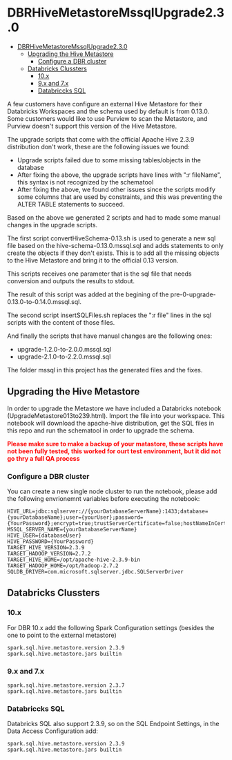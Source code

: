 # DBRHiveMetastoreMssqlUpgrade2.3.0
- [DBRHiveMetastoreMssqlUpgrade2.3.0](#dbrhivemetastoremssqlupgrade230)
  - [Upgrading the Hive Metastore](#upgrading-the-hive-metastore)
    - [Configure a DBR cluster](#configure-a-dbr-cluster)
  - [Databricks Clussters](#databricks-clussters)
    - [10.x](#10x)
    - [9.x and 7.x](#9x-and-7x)
    - [Databriccks SQL](#databriccks-sql)

<!--Auxiliary Scripts to migrate a Databricks external Metastore from version 0.13 to 2.3.0 on Azure SQL-->

A few customers have configure an external Hive Metastore for their Databricks Workspaces and the schema used by default is from 0.13.0. Some customers would like to use Purview to scan the Metastore, and Purview doesn't support this version of the Hive Metastore.

The upgrade scripts that come with the official Apache Hive 2.3.9 distribution don't work, these are the following issues we found:
- Upgrade scripts failed due to some missing tables/objects in the database
- After fixing the above, the upgrade scripts have lines with ":r fileName", this syntax is not recognized by the schematool
- After fixing the above, we found other issues since the scripts modify some columns that are used by constraints, and this was preventing the ALTER TABLE statements to succeed.

Based on the above we generated 2 scripts and had to made some manual changes in the upgrade scripts.

The first script convertHiveSchema-0.13.sh is used to generate a new sql file based on the hive-schema-0.13.0.mssql.sql and adds statements to only create the objects if they don't exists. This is to add all the missing objects to the Hive Metastore and bring it to the official 0.13 version.

This scripts receives one parameter that is the sql file that needs conversion and outputs the results to stdout.

The result of this script was added at the begining of the pre-0-upgrade-0.13.0-to-0.14.0.mssql.sql.

The second script insertSQLFiles.sh replaces the ":r file" lines in the sql scripts with the content of those files. 

And finally the scripts that have manual changes are the following ones:
- upgrade-1.2.0-to-2.0.0.mssql.sql
- upgrade-2.1.0-to-2.2.0.mssql.sql

The folder mssql in this project has the generated files and the fixes.

## Upgrading the Hive Metastore

In order to upgrade the Metastore we have included a Databricks notebook (UpgradeMetastore013to239.html). Import the file into your workspace. This notebook will download the apache-hive distribution, get the SQL files in this repo and run the schematool in order to upgrade the schema.

**<font color="red">Please make sure to make a backup of your matastore, these scripts have not been fully tested, this worked for ourt test environment, but it did not go thry a full QA process</font>**

### Configure a DBR cluster
You can create a new single node cluster to run the notebook, please add the following envrionemnt variables before executing the notebook:

```
HIVE_URL=jdbc:sqlserver://{yourDatabaseServerName}:1433;database={yourDatabaseName};user={yourUser};password={YourPassword};encrypt=true;trustServerCertificate=false;hostNameInCertificate=*.database.windows.net;loginTimeout=30;
MSSQL_SERVER_NAME={yourDatabaseServerName}
HIVE_USER={databaseUser}
HIVE_PASSWORD={YourPassword}
TARGET_HIVE_VERSION=2.3.9
TARGET_HADOOP_VERSION=2.7.2
TARGET_HIVE_HOME=/opt/apache-hive-2.3.9-bin
TARGET_HADOOP_HOME=/opt/hadoop-2.7.2
SQLDB_DRIVER=com.microsoft.sqlserver.jdbc.SQLServerDriver
```

## Databricks Clussters
### 10.x
For DBR 10.x add the following Spark Configuration settings (besides the one to point to the external metastore)
```
spark.sql.hive.metastore.version 2.3.9
spark.sql.hive.metastore.jars builtin
```
### 9.x and 7.x
```
spark.sql.hive.metastore.version 2.3.7
spark.sql.hive.metastore.jars builtin
```
### Databriccks SQL
Databricks SQL also support 2.3.9, so on the SQL Endpoint Settings, in the Data Access Configuration add:
```
spark.sql.hive.metastore.version 2.3.9
spark.sql.hive.metastore.jars builtin
```

